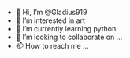 - 👋 Hi, I’m @Gladius919
- 👀 I’m interested in art
- 🌱 I’m currently learning python
- 💞️ I’m looking to collaborate on ...
- 📫 How to reach me ...

<!---
Gladius919/Gladius919 is a ✨ special ✨ repository because its `README.md` (this file) appears on your GitHub profile.
You can click the Preview link to take a look at your changes.
--->

